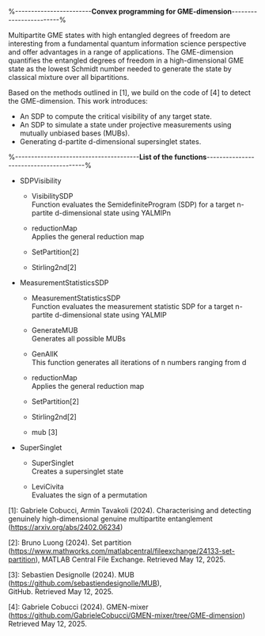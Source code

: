 %------------------------**Convex programming for GME-dimension**\------------------------%

Multipartite GME states with high entangled degrees of freedom are interesting from a fundamental quantum information science perspective and offer advantages in a range of applications. The GME-dimension quantifies the entangled degrees of freedom in a high-dimensional GME state as the lowest Schmidt number needed to generate the state by classical mixture over all bipartitions.

Based on the methods outlined in \[1\], we build on the code of \[4\] to detect the GME-dimension. This work introduces:

* An SDP to compute the critical visibility of any target state.  
* An SDP to simulate a state under projective measurements using mutually unbiased bases (MUBs).  
* Generating d-partite d-dimensional supersinglet states.

%\--------------------------------------\-**List of the functions**\---------------------------------------%

* SDPVisibility  
  * VisibilitySDP  
    Function evaluates the SemidefiniteProgram (SDP) for a target n-partite d-dimensional state using YALMIPn

  * reductionMap  
    Applies the general reduction map

  * SetPartition\[2\]

  * Stirling2nd\[2\]

* MeasurementStatisticsSDP  
  * MeasurementStatisticsSDP  
    Function evaluates the measurement statistic SDP for a target n-partite d-dimensional state using YALMIP

  * GenerateMUB  
    Generates all possible MUBs

  * GenAllK  
    This function generates all iterations of n numbers ranging from d

  * reductionMap  
    Applies the general reduction map

  * SetPartition\[2\]

  * Stirling2nd\[2\]

  * mub \[3\]

* SuperSinglet  
  * SuperSinglet  
    Creates a supersinglet state

  * LeviCivita  
    Evaluates the sign of a permutation


[1]: Gabriele Cobucci, Armin Tavakoli (2024). Characterising and detecting genuinely high-dimensional genuine multipartite entanglement  
(https://arxiv.org/abs/2402.06234)

[2]: Bruno Luong (2024). Set partition  
(https://www.mathworks.com/matlabcentral/fileexchange/24133-set-partition), MATLAB Central File Exchange. Retrieved May 12, 2025.

[3]: Sebastien Designolle (2024). MUB  
(https://github.com/sebastiendesignolle/MUB),  
GitHub. Retrieved May 12, 2025.

[4]: Gabriele Cobucci (2024). GMEN-mixer  
(https://github.com/GabrieleCobucci/GMEN-mixer/tree/GME-dimension)  
Retrieved May 12, 2025.
